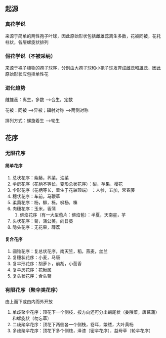 ## 起源
### 真花学说

来源于简单的两性孢子叶球，因此原始形状包括雌雄蕊离生多数，花被同被，花托柱状，各层螺旋状排列

### 假花学说（不被采纳）

来源于裸子植物的孢子球序，分别由大孢子球和小孢子球发育成雌蕊和雄蕊，因此原始形状应包括单性花

### 进化趋势

雌雄蕊：离生，多数 -->合生，定数

花被：同被 -->异被；辐射对称 -->两侧对称

排列方式：螺旋着生 -->轮生

## 花序
### 无限花序
#### 简单花序
1. 总状花序：紫藤，荠菜，油菜
2. 伞房花序（花柄不等长，变形总状花序）：梨，苹果，樱花
3. 伞形花序（花柄等长，着生于花轴顶端） ：人参，五加，常春藤
4. 穗状花序：车前，马鞭草
5. 柔荑花序：杨，柳，栎，枫杨，榛
6. 肉穗花序：玉米，香蒲
	1. 佛焰花序（有一大型苞片：佛焰苞）：半夏，天南星，芋
7. 头状花序：菊，蒲公英，向日葵
8. 隐头花序：无花果，薜荔
#### 复合花序
1. 圆锥花序：复总状花序，南天竺，稻，燕麦，丝兰
2. 复穗状花序：小麦，马唐
3. 复伞形花序：胡萝卜，前胡，小茴香
4. 复伞房花序：花楸属
5. 复头状花序：合头菊
### 有限花序（聚伞类花序） 

由上而下或由内而外开放

1. 单歧聚伞花序：顶花下一个侧枝，按方向还可分出蝎尾状（委陵菜，唐菖蒲）和螺旋状（勿忘草）
2. 二歧聚伞花序：顶花下两侧各一个侧枝，卷耳，繁缕，大叶黄杨
3. 多歧聚伞花序：顶花下多个侧枝，泽漆（密伞花序），益母草（轮伞花序）